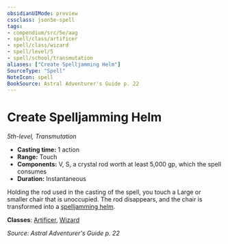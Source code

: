 ```yaml
---
obsidianUIMode: preview
cssclass: json5e-spell
tags:
- compendium/src/5e/aag
- spell/class/artificer
- spell/class/wizard
- spell/level/5
- spell/school/transmutation
aliases: ["Create Spelljamming Helm"]
SourceType: "Spell"
NoteIcon: spell
BookSource: Astral Adventurer's Guide p. 22
---
```

# Create Spelljamming Helm
*5th-level, Transmutation*  

- **Casting time:** 1 action
- **Range:** Touch
- **Components:** V, S, a crystal rod worth at least 5,000 gp, which the spell consumes
- **Duration:** Instantaneous

Holding the rod used in the casting of the spell, you touch a Large or smaller chair that is unoccupied. The rod disappears, and the chair is transformed into a [spelljamming helm](/3-Mechanics/CLI/items/spelljamming-helm-aag.md).

**Classes**: [Artificer](/3-Mechanics/CLI/classes/artificer-tce.md), [Wizard](/3-Mechanics/CLI/classes/wizard.md)

*Source: Astral Adventurer's Guide p. 22*